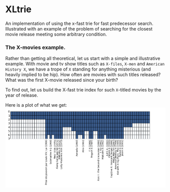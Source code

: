 XLtrie
======

An implementation of using the x-fast trie for fast predecessor search. Illustrated with an example of the problem of searching for the closest movie release meeting some arbitrary condition.

### The X-movies example.

Rather than getting all theoretical, let us start with a simple and illustrative example. With movie and tv show titles such as `X-files`, `X-men` and `American History X`, we have a trope of `X` standing for anything misterious (and heavily implied to be hip). How often are movies with such titles released? What was the first X-movie released since your birth?

To find out, let us build the X-fast trie index for such `X`-titled movies by the year of release.

Here is a plot of what we get:
![see movies.png](movies.png)
